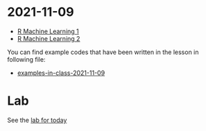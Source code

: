 # 2021-11-09

- [R Machine Learning 1 ](../course-content/slides/Data-Mining-Machine-Learning.pptx)
- [R Machine Learning 2](../course-content/slides/Data-Mining-Machine-Learning2.pptx)


You can find example codes that have been written in the lesson in following file:
 - [examples-in-class-2021-11-09](examples-in-class-2021-11-09.7z)

# Lab

See the [lab for today](Lab-2021-11-09-ML1/Lab-2021-11-09-ML1.md)